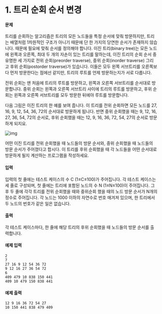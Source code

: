 # 1. 트리 순회 순서 변경

#### 문제

트리를 순회하는 알고리즘은 트리의 모든 노드들을 특정 순서에 맞춰 방문하지만, 트리는 배열처럼 1차원적인 구조가 아니기 때문에 단 한 가지의 당연한 순서가 존재하지 않습니다. 때문에 필요에 맞춰 순서를 정의해야 합니다. 이진 트리(binary tree)는 모든 노드에 왼쪽과 오른쪽, 최대 두 개의 자손이 있는 트리를 말하는데, 이진 트리의 순회 순서 중 유명한 세 가지로 전위 순회(preorder traverse), 중위 순회(inorder traverse) 그리고 후위 순회(postorder traverse)가 있습니다. 이들은 모두 왼쪽 서브트리를 오른쪽보다 먼저 방문한다는 점에선 같지만, 트리의 루트를 언제 방문하는지가 서로 다릅니다.

전위 순회는 맨 처음에 트리의 루트를 방문하고, 왼쪽과 오른쪽 서브트리를 순서대로 방문합니다. 중위 순회는 왼쪽과 오른쪽 서브트리 사이에 트리의 루트를 방문하고, 후위 순회는 왼쪽과 오른쪽 서브트리를 모두 방문한 뒤에야 루트를 방문합니다.

다음 그림은 이진 트리의 한 예를 보여 줍니다. 이 트리를 전위 순회하면 모든 노드를 27, 16, 9, 12, 54, 36, 72의 순서대로 방문하게 됩니다. 반면 중위 순회했을 때는 9, 12, 16, 27, 36, 54, 72의 순서로, 후위 순회했을 때는 12, 9, 16, 36, 72, 54, 27의 순서로 방문하게 되지요.

![img](http://algospot.com/media/judge-attachments/bbdb1ada72f7eb16c9291ed59d4761ff/traversal.png)

어떤 이진 트리를 전위 순회했을 때 노드들의 방문 순서와, 중위 순회했을 때 노드들의 방문 순서가 주어졌다고 합시다. 이 트리를 후위 순회했을 때 각 노드들을 어떤 순서대로 방문하게 될지 계산하는 프로그램을 작성하세요.



#### 입력

입력의 첫 줄에는 테스트 케이스의 수 C (1≤C≤100)가 주어집니다. 각 테스트 케이스는 세 줄로 구성되며, 첫 줄에는 트리에 포함된 노드의 수 N (1≤N≤100)이 주어집니다. 그 후 두 줄에 각각 트리를 전위 순회했을 때와 중위순회 했을 때의 노드 방문 순서가 N개의 정수로 주어집니다. 각 노드는 1000 이하의 자연수로 번호 매겨져 있으며, 한 트리에서 두 노드의 번호가 같은 일은 없습니다.



#### 출력

각 테스트 케이스마다, 한 줄에 해당 트리의 후위 순회했을 때 노드들의 방문 순서를 출력합니다.



#### 예제 입력

```
2
7
27 16 9 12 54 36 72
9 12 16 27 36 54 72
6
409 479 10 838 150 441
409 10 479 150 838 441
```



#### 예제 출력

```
12 9 16 36 72 54 27
10 150 441 838 479 409
```